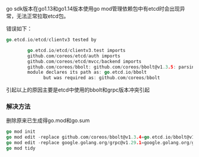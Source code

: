 go sdk版本在go1.13和go1.14版本使用go mod管理依赖包中有etcd时会出现异常，无法正常拉取etcd包。

 

错误如下：

```Go
go.etcd.io/etcd/clientv3 tested by

        go.etcd.io/etcd/clientv3.test imports
        github.com/coreos/etcd/auth imports
        github.com/coreos/etcd/mvcc/backend imports
		github.com/coreos/bbolt: github.com/coreos/bbolt@v1.3.5: parsing go.mod:
        module declares its path as: go.etcd.io/bbolt
              but was required as: github.com/coreos/bbolt
```

引起以上的原因主要是etcd中使用的bbolt和grpc版本冲突引起

 

### **解决方法**

删除原来已生成得go.mod和go.sum

```Go
go mod init
go mod edit -replace github.com/coreos/bbolt@v1.3.4=go.etcd.io/bbolt@v1.3.4
go mod edit -replace google.golang.org/grpc@v1.29.1=google.golang.org/grpc@v1.26.0
go mod tidy
```

 

